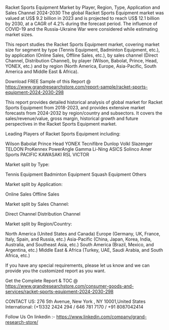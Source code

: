 Racket Sports Equipment Market by Player, Region, Type, Application and Sales Channel 2024-2030
The global Racket Sports Equipment market was valued at US$ 9.2 billion in 2023 and is projected to reach US$ 12.1 billion by 2030, at a CAGR of 4.2% during the forecast period. The influence of COVID-19 and the Russia-Ukraine War were considered while estimating market sizes.

This report studies the Racket Sports Equipment market, covering market size for segment by type (Tennis Equipment, Badminton Equipment, etc.), by application (Online Sales, Offline Sales, etc.), by sales channel (Direct Channel, Distribution Channel), by player (Wilson, Babolat, Prince, Head, YONEX, etc.) and by region (North America, Europe, Asia-Pacific, South America and Middle East & Africa).

Download FREE Sample of this Report @ https://www.grandresearchstore.com/report-sample/racket-sports-equipment-2024-2030-298

This report provides detailed historical analysis of global market for Racket Sports Equipment from 2018-2023, and provides extensive market forecasts from 2024-2032 by region/country and subsectors. It covers the sales/revenue/value, gross margin, historical growth and future perspectives in the Racket Sports Equipment market.

Leading Players of Racket Sports Equipment including:

Wilson
Babolat
Prince
Head
YONEX
Tecnifibre
Dunlop
Volkl
Slazenger
TELOON
ProKennex
PowerAngle
Gamma
Li-Ning
ASICS
Solinco
Amer Sports
PACIFIC
KAWASAKI
RSL
VICTOR

Market split by Type:

Tennis Equipment
Badminton Equipment
Squash Equipment
Others

Market split by Application:

Online Sales
Offline Sales

Market split by Sales Channel:

Direct Channel
Distribution Channel

Market split by Region/Country:

North America (United States and Canada)
Europe (Germany, UK, France, Italy, Spain, and Russia, etc.)
Asia-Pacific (China, Japan, Korea, India, Australia, and Southeast Asia, etc.)
South America (Brazil, Mexico, and Argentina, etc.)
Middle East & Africa (Turkey, UAE, Saudi Arabia, and South Africa, etc.)

If you have any special requirements, please let us know and we can provide you the customized report as you want.

Get the Complete Report & TOC @ https://www.grandresearchstore.com/consumer-goods-and-services/racket-sports-equipment-2024-2030-298

CONTACT US:
276 5th Avenue, New York , NY 10001,United States
International: (+1)332 2424 294 / 646 781 7170 / +91 8087042414

Follow Us On linkedin :- https://www.linkedin.com/company/grand-research-store/
